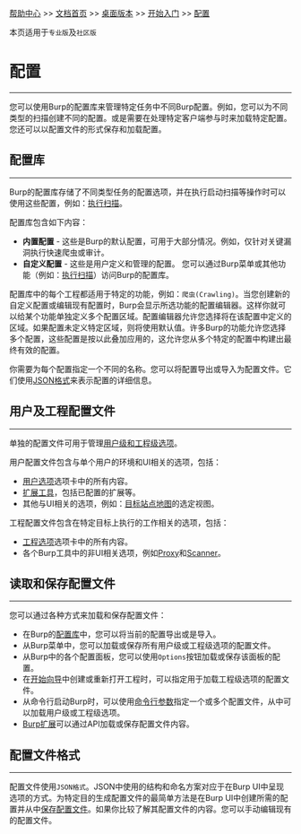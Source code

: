 [帮助中心](https://support.portswigger.net/) >> [文档首页](../../index.md) >> [桌面版本](../index.md) >> [开始入门](index.md) >> [配置](configuration.md)

本页适用于`专业版`及`社区版`

# 配置
---------------------
您可以使用Burp的配置库来管理特定任务中不同Burp配置。例如，您可以为不同类型的扫描创建不同的配置。或是需要在处理特定客户端参与时来加载特定配置。您还可以以配置文件的形式保存和加载配置。


## 配置库
---------------------
Burp的配置库存储了不同类型任务的配置选项，并在执行启动扫描等操作时可以使用这些配置，例如：[执行扫描](../scanning/scan-launcher.md)。


配置库包含如下内容：

* **内置配置** - 这些是Burp的默认配置，可用于大部分情况。例如，仅针对关键漏洞执行快速爬虫或审计。
* **自定义配置** - 这些是用户定义和管理的配置。
您可以通过Burp菜单或其他功能（例如：[执行扫描](../scanning/scan-launcher.md)）访问Burp的配置库。

配置库中的每个工程都适用于特定的功能，例如：`爬虫(Crawling)`。当您创建新的自定义配置或编辑现有配置时，Burp会显示所选功能的配置编辑器。这样你就可以给某个功能单独定义多个配置区域。配置编辑器允许您选择将在该配置中定义的区域。如果配置未定义特定区域，则将使用默认值。许多Burp的功能允许您选择多个配置，这些配置是按以此叠加应用的，这允许您从多个特定的配置中构建出最终有效的配置。

你需要为每个配置指定一个不同的名称。您可以将配置导出或导入为配置文件。它们使用[JSON格式](#配置文件格式)来表示配置的详细信息。


## 用户及工程配置文件
---------------------
单独的配置文件可用于管理[用户级和工程级选项](../options/index.md)。

用户配置文件包含与单个用户的环境和UI相关的选项，包括：

* [用户选项](../options/index.md)选项卡中的所有内容。
* [扩展工具](../tools/extender.md)，包括已配置的扩展等。
* 其他与UI相关的选项，例如：[目标站点地图](../tools/target/site-map/index.md#站点地图查看)的选定视图。

工程配置文件包含在特定目标上执行的工作相关的选项，包括：

* [工程选项](../options/index.md)选项卡中的所有内容。
* 各个Burp工具中的非UI相关选项，例如[Proxy](../tools/proxy/index.md)和[Scanner](../../scanner/index.md)。

## 读取和保存配置文件
---------------------
您可以通过各种方式来加载和保存配置文件：

* 在Burp的[配置库](#配置库)中，您可以将当前的配置导出或是导入。
* 从Burp菜单中，您可以加载或保存所有用户级或工程级选项的配置文件。
* 从Burp中的各个配置面板，您可以使用`Options`按钮加载或保存该面板的配置。
* 在[开始向导](index.md#开始向导)中创建或重新打开工程时，可以指定用于加载工程级选项的配置文件。
* 从命令行启动Burp时，可以使用[命令行参数](launching-from-command-line.md#命令行参数)指定一个或多个配置文件，从中可以加载用户级或工程级选项。
* [Burp扩展](../tools/extender.md)可以通过API加载或保存配置文件内容。

## 配置文件格式
---------------------
配置文件使用`JSON格式`。JSON中使用的结构和命名方案对应于在Burp UI中呈现选项的方式。为特定目的生成配置文件的最简单方法是在Burp UI中创建所需的配置并从中[保存配置文件](#读取和保存配置文件)。如果你比较了解其配置文件的内容。您可以手动编辑现有的配置文件。
